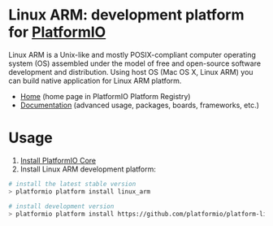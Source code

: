 # Linux ARM: development platform for [PlatformIO](http://platformio.org)

Linux ARM is a Unix-like and mostly POSIX-compliant computer operating system (OS) assembled under the model of free and open-source software development and distribution. Using host OS (Mac OS X, Linux ARM) you can build native application for Linux ARM platform.

* [Home](http://platformio.org/platforms/linux_arm) (home page in PlatformIO Platform Registry)
* [Documentation](http://docs.platformio.org/page/platforms/linux_arm.html) (advanced usage, packages, boards, frameworks, etc.)

# Usage

1. [Install PlatformIO Core](http://docs.platformio.org/page/core.html)
2. Install Linux ARM development platform:
```bash
# install the latest stable version
> platformio platform install linux_arm

# install development version
> platformio platform install https://github.com/platformio/platform-linux_arm.git
```
